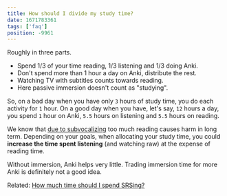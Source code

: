 ```yaml
---
title: How should I divide my study time?
date: 1671783361
tags: ['faq']
position: -9961
---
```


Roughly in three parts.

* Spend 1/3 of your time reading, 1/3 listening and 1/3 doing Anki.
* Don't spend more than 1 hour a day on Anki, distribute the rest.
* Watching TV with subtitles counts towards reading.
* Here passive immersion doesn't count as "studying".

So, on a bad day when you have only `3` hours of study time,
you do each activity for `1` hour.
On a good day when you have, let's say, `12` hours a day,
you spend `1` hour on Anki,
`5.5` hours on listening and `5.5` hours on reading.

We know that [due to subvocalizing](early-output-or-reading-ahead-of-listening.html)
too much reading causes harm in long term.
Depending on your goals,
when allocating your study time,
you could **increase the time spent listening** (and watching raw)
at the expense of reading time.

Without immersion, Anki helps very little.
Trading immersion time for more Anki is definitely not a good idea.

Related: [How much time should I spend SRSing?](how-much-time-should-i-spend-srsing.html)
